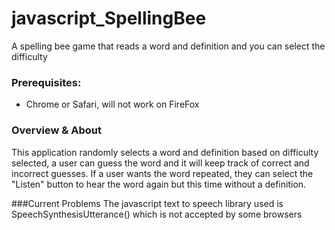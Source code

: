 javascript_SpellingBee
======================

A spelling bee game that reads a word and definition and you can select the difficulty

### Prerequisites:

* Chrome or Safari, will not work on FireFox

### Overview & About

This application randomly selects a word and definition based on difficulty selected, a user can guess the word and it will keep track of correct and incorrect guesses. If a user wants the word repeated, they can select the "Listen" button to hear the word again but this time without a definition.

###Current Problems
The javascript text to speech library used is SpeechSynthesisUtterance() which is not accepted by some browsers
